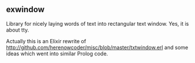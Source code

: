 ## exwindow

Library for nicely laying words of text into rectangular text window.
Yes, it is about tty.

Actually this is an Elixir rewrite of 
http://github.com/herenowcoder/misc/blob/master/txtwindow.erl
and some ideas which went into similar Prolog code.
